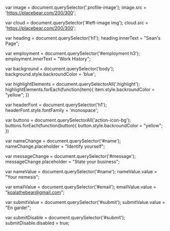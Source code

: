 var image = document.querySelector('.profile-image');
image.src = 'https://placebear.com/200/300';

var cloud = document.querySelector('#left-image img');
cloud.src = 'https://placebear.com/200/300';

var heading = document.querySelector('h1');
heading.innerText = "Sean's Page";

var employment = document.querySelector('#employment h3');
employment.innerText = "Work History";

var background = document.querySelector('body');
background.style.backroundColor = 'blue';

var highlightElements = document.querySelectorAll('.highlight');
highlightElements.forEach(function(item){
  item.style.backroundColor = "yellow";
  })

var headerFont = document.querySelector('h1');
headerFont.style.fontFamily = 'monospace';

var buttons = document.querySelectorAll('action-icon-bg');
buttons.forEach(function(button){
    button.style.backroundColor = "yellow";
})

var nameChange = document.querySelector('#name');
nameChange.placeholder = "Identify yourself";

var messageChange = document.querySelector('#message');
messageChange.placeholder = "State your business";

var nameValue = document.querySelector('#name');
nameValue.value = "Your nemesis";

var emailValue = document.querySelector('#email');
emailValue.value = "koalathebear@gmail.com";

var submitValue = document.querySelector('#submit');
submitValue.value = "En garde!";

var submitDisable = document.querySelector('#submit');
submitDisable.disabled = true;
